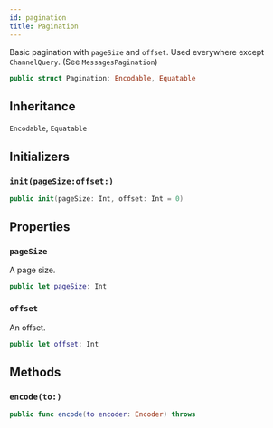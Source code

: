 ```yaml
---
id: pagination 
title: Pagination
--- 
```


Basic pagination with `pageSize` and `offset`.
Used everywhere except `ChannelQuery`. (See `MessagesPagination`)

``` swift
public struct Pagination: Encodable, Equatable 
```

## Inheritance

`Encodable`, `Equatable`

## Initializers

### `init(pageSize:offset:)`

``` swift
public init(pageSize: Int, offset: Int = 0) 
```

## Properties

### `pageSize`

A page size.

``` swift
public let pageSize: Int
```

### `offset`

An offset.

``` swift
public let offset: Int
```

## Methods

### `encode(to:)`

``` swift
public func encode(to encoder: Encoder) throws 
```
